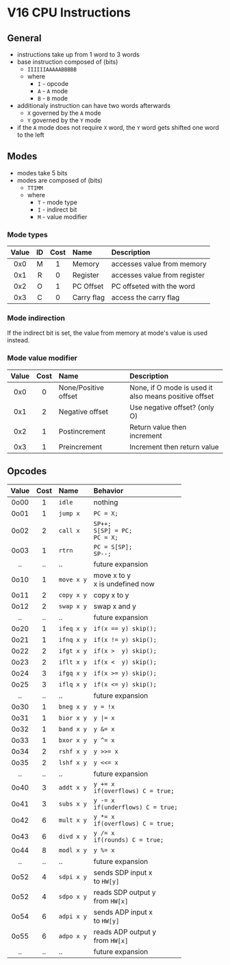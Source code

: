 # V16 CPU Instructions

## General
  * instructions take up from 1 word to 3 words
  * base instruction composed of (bits)
    * `IIIIIIAAAAABBBBB`
    * where
      * `I` - opcode
      * `A` - `A` mode
      * `B` - `B` mode
  * additionaly instruction can have two words afterwards
    * `X` governed by the `A` mode
    * `Y` governed by the `Y` mode
  * if the `A` mode does not require `X` word, the `Y` word gets shifted one word to the left

## Modes
  * modes take 5 bits
  * modes are composed of (bits)
    * `TTIMM`
    * where
      * `T` - mode type
      * `I` - indirect bit
      * `M` - value modifier

### Mode types
| Value | ID | Cost | Name       | Description
|:-----:|:--:|:----:|:-----------|:-----------
| 0x0   | M  | 1    | Memory     | accesses value from memory
| 0x1   | R  | 0    | Register   | accesses value from register
| 0x2   | O  | 1    | PC Offset  | PC offseted with the word
| 0x3   | C  | 0    | Carry flag | access the carry flag

### Mode indirection
If the indirect bit is set, the value from memory at mode's value is used instead.

### Mode value modifier
| Value | Cost | Name                 | Description
|:-----:|:----:|:---------------------|:-----------
| 0x0   | 0    | None/Positive offset | None, if O mode is used it <br>also means positive offset
| 0x1   | 2    | Negative offset      | Use negative offset? (only O)
| 0x2   | 1    | Postincrement        | Return value then increment
| 0x3   | 1    | Preincrement         | Increment then return value

## Opcodes
| Value | Cost | Name       | Behavior
|:-----:|:----:|:-----------|:--------
| 0o00  | 1    | `idle    ` | nothing
| 0o01  | 1    | `jump x  ` | `PC = X;`
| 0o02  | 2    | `call x  ` | `SP++;`<br>`S[SP] = PC;`<br>`PC = X;`
| 0o03  | 1    | `rtrn    ` | `PC = S[SP];`<br>`SP--;`
| ..    | ..   | ..         | future expansion
| 0o10  | 1    | `move x y` | move x to y<br>x is undefined now
| 0o11  | 2    | `copy x y` | copy x to y
| 0o12  | 2    | `swap x y` | swap x and y
| ..    | ..   | ..         | future expansion
| 0o20  | 1    | `ifeq x y` | `if(x == y) skip();`
| 0o21  | 1    | `ifnq x y` | `if(x != y) skip();`
| 0o22  | 2    | `ifgt x y` | `if(x >  y) skip();`
| 0o23  | 2    | `iflt x y` | `if(x <  y) skip();`
| 0o24  | 3    | `ifgq x y` | `if(x >= y) skip();`
| 0o25  | 3    | `iflq x y` | `if(x <= y) skip();`
| ..    | ..   | ..         | future expansion
| 0o30  | 1    | `bneg x y` | `y = !x`
| 0o31  | 1    | `bior x y` | `y \|= x`
| 0o32  | 1    | `band x y` | `y &= x`
| 0o33  | 1    | `bxor x y` | `y ^= x`
| 0o34  | 2    | `rshf x y` | `y >>= x`
| 0o35  | 2    | `lshf x y` | `y <<= x`
| ..    | ..   | ..         | future expansion
| 0o40  | 3    | `addt x y` | `y += x`<br>`if(overflows) C = true;`
| 0o41  | 3    | `subs x y` | `y -= x`<br>`if(underflows) C = true;`
| 0o42  | 6    | `mult x y` | `y *= x`<br>`if(overflows) C = true;`
| 0o43  | 6    | `divd x y` | `y /= x`<br>`if(rounds) C = true;`
| 0o44  | 8    | `modl x y` | `y %= x`
| ..    | ..   | ..         | future expansion
| 0o52  | 4    | `sdpi x y` | sends SDP input x<br>to `HW[y]`
| 0o52  | 4    | `sdpo x y` | reads SDP output y<br> from `HW[x]`
| 0o54  | 6    | `adpi x y` | sends ADP input x<br>to `HW[y]`
| 0o55  | 6    | `adpo x y` | reads ADP output y<br>from `HW[x]`
| ..    | ..   | ..         | future expansion
